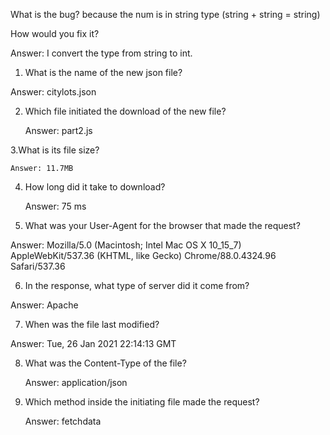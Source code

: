 What is the bug? 
  because the num is in string type (string + string = string)
  
How would you fix it?

   Answer: I convert the type from string to int.

1. What is the name of the new json file?

  Answer: citylots.json
  
2. Which file initiated the download of the new file?

   Answer: part2.js
   
3.What is its file size?

    Answer: 11.7MB

4. How long did it take to download?

    Answer: 75 ms						
   
5. What was your User-Agent for the browser that made the request?

  Answer: Mozilla/5.0 (Macintosh; Intel Mac OS X 10_15_7) AppleWebKit/537.36 (KHTML, like Gecko) Chrome/88.0.4324.96 Safari/537.36

6.  In the response, what type of server did it come from?

  Answer: Apache

7. When was the file last modified?

  Answer: Tue, 26 Jan 2021 22:14:13 GMT

8. What was the Content-Type of the file?

   Answer: application/json

9. Which method inside the initiating file made the request?

   Answer: fetchdata


